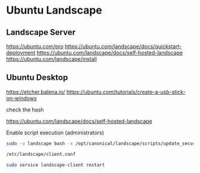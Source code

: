 # Ubuntu Landscape

## 

## Landscape Server

https://ubuntu.com/pro
https://ubuntu.com/landscape/docs/quickstart-deployment
https://ubuntu.com/landscape/docs/self-hosted-landscape
https://ubuntu.com/landscape/install

## Ubuntu Desktop

https://etcher.balena.io/
https://ubuntu.com/tutorials/create-a-usb-stick-on-windows

check the hash





https://ubuntu.com/landscape/docs/self-hosted-landscape


Enable script execution (administrators)


```sh
sudo -u landscape bash -x /opt/canonical/landscape/scripts/update_security_db.sh
```

```sh
/etc/landscape/client.conf
```

```sh
sudo service landscape-client restart
```
